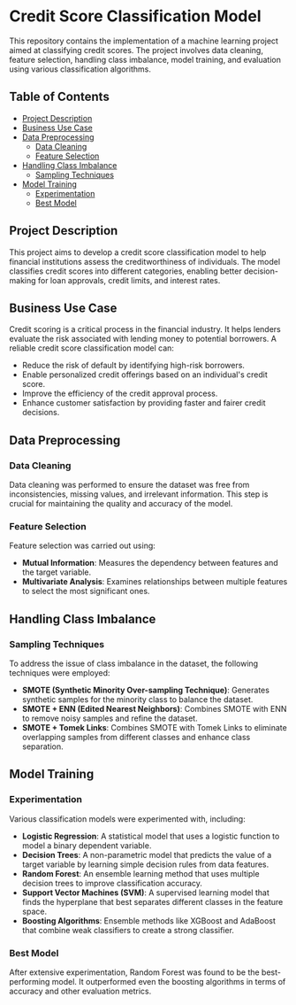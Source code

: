 # Credit Score Classification Model

This repository contains the implementation of a machine learning project aimed at classifying credit scores. The project involves data cleaning, feature selection, handling class imbalance, model training, and evaluation using various classification algorithms.

## Table of Contents

- [Project Description](#project-description)
- [Business Use Case](#business-use-case)
- [Data Preprocessing](#data-preprocessing)
  - [Data Cleaning](#data-cleaning)
  - [Feature Selection](#feature-selection)
- [Handling Class Imbalance](#handling-class-imbalance)
  - [Sampling Techniques](#sampling-techniques)
- [Model Training](#model-training)
  - [Experimentation](#experimentation)
  - [Best Model](#best-model)

## Project Description

This project aims to develop a credit score classification model to help financial institutions assess the creditworthiness of individuals. The model classifies credit scores into different categories, enabling better decision-making for loan approvals, credit limits, and interest rates.

## Business Use Case

Credit scoring is a critical process in the financial industry. It helps lenders evaluate the risk associated with lending money to potential borrowers. A reliable credit score classification model can:
- Reduce the risk of default by identifying high-risk borrowers.
- Enable personalized credit offerings based on an individual's credit score.
- Improve the efficiency of the credit approval process.
- Enhance customer satisfaction by providing faster and fairer credit decisions.

## Data Preprocessing

### Data Cleaning

Data cleaning was performed to ensure the dataset was free from inconsistencies, missing values, and irrelevant information. This step is crucial for maintaining the quality and accuracy of the model.

### Feature Selection

Feature selection was carried out using:
- **Mutual Information**: Measures the dependency between features and the target variable.
- **Multivariate Analysis**: Examines relationships between multiple features to select the most significant ones.

## Handling Class Imbalance

### Sampling Techniques

To address the issue of class imbalance in the dataset, the following techniques were employed:
- **SMOTE (Synthetic Minority Over-sampling Technique)**: Generates synthetic samples for the minority class to balance the dataset.
- **SMOTE + ENN (Edited Nearest Neighbors)**: Combines SMOTE with ENN to remove noisy samples and refine the dataset.
- **SMOTE + Tomek Links**: Combines SMOTE with Tomek Links to eliminate overlapping samples from different classes and enhance class separation.

## Model Training

### Experimentation

Various classification models were experimented with, including:
- **Logistic Regression**: A statistical model that uses a logistic function to model a binary dependent variable.
- **Decision Trees**: A non-parametric model that predicts the value of a target variable by learning simple decision rules from data features.
- **Random Forest**: An ensemble learning method that uses multiple decision trees to improve classification accuracy.
- **Support Vector Machines (SVM)**: A supervised learning model that finds the hyperplane that best separates different classes in the feature space.
- **Boosting Algorithms**: Ensemble methods like XGBoost and AdaBoost that combine weak classifiers to create a strong classifier.

### Best Model

After extensive experimentation, Random Forest was found to be the best-performing model. It outperformed even the boosting algorithms in terms of accuracy and other evaluation metrics.
